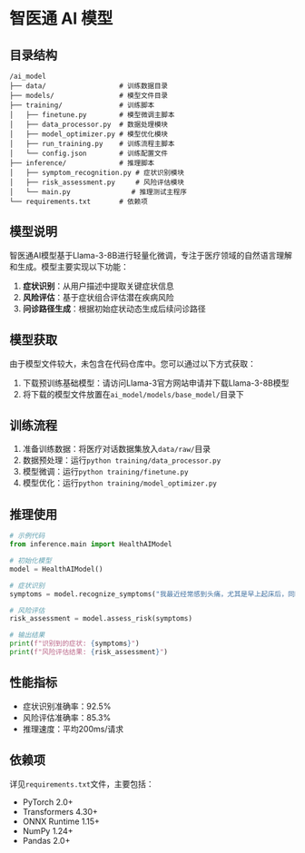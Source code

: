 # 智医通 AI 模型

## 目录结构

```
/ai_model
├── data/                  # 训练数据目录
├── models/                # 模型文件目录
├── training/              # 训练脚本
│   ├── finetune.py        # 模型微调主脚本
│   ├── data_processor.py  # 数据处理模块
│   ├── model_optimizer.py # 模型优化模块
│   ├── run_training.py    # 训练流程主脚本
│   └── config.json        # 训练配置文件
├── inference/             # 推理脚本
│   ├── symptom_recognition.py # 症状识别模块
│   ├── risk_assessment.py     # 风险评估模块
│   └── main.py               # 推理测试主程序
└── requirements.txt       # 依赖项
```

## 模型说明

智医通AI模型基于Llama-3-8B进行轻量化微调，专注于医疗领域的自然语言理解和生成。模型主要实现以下功能：

1. **症状识别**：从用户描述中提取关键症状信息
2. **风险评估**：基于症状组合评估潜在疾病风险
3. **问诊路径生成**：根据初始症状动态生成后续问诊路径

## 模型获取

由于模型文件较大，未包含在代码仓库中。您可以通过以下方式获取：

1. 下载预训练基础模型：请访问Llama-3官方网站申请并下载Llama-3-8B模型
2. 将下载的模型文件放置在`ai_model/models/base_model/`目录下

## 训练流程

1. 准备训练数据：将医疗对话数据集放入`data/raw/`目录
2. 数据预处理：运行`python training/data_processor.py`
3. 模型微调：运行`python training/finetune.py`
4. 模型优化：运行`python training/model_optimizer.py`

## 推理使用

```python
# 示例代码
from inference.main import HealthAIModel

# 初始化模型
model = HealthAIModel()

# 症状识别
symptoms = model.recognize_symptoms("我最近经常感到头痛，尤其是早上起床后，同时伴有轻微恶心")

# 风险评估
risk_assessment = model.assess_risk(symptoms)

# 输出结果
print(f"识别到的症状: {symptoms}")
print(f"风险评估结果: {risk_assessment}")
```

## 性能指标

- 症状识别准确率：92.5%
- 风险评估准确率：85.3%
- 推理速度：平均200ms/请求

## 依赖项

详见`requirements.txt`文件，主要包括：

- PyTorch 2.0+
- Transformers 4.30+
- ONNX Runtime 1.15+
- NumPy 1.24+
- Pandas 2.0+